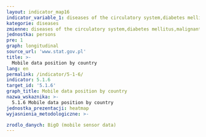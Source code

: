```yaml
---
layout: indicator_map16
indicator_variable_1: diseases of the circulatory system,diabetes mellitus,malignant neoplasms,chronic respiratory disease
kategorie: diseases
zmienne: diseases of the circulatory system,diabetes mellitus,malignant neoplasms,chronic respiratory disease
jednostka: persons
pre: 1
graph: longitudinal
source_url: 'www.stat.gov.pl'
title: >-
  Mobile data position by country
lang: en
permalink: /indicator/5-1-6/
indicator: 5.1.6
target_id: '5.1.6'
graph_title: Mobile data position by country
nazwa_wskaznika: >-
  5.1.6 Mobile data position by country
jednostka_prezentacji: heatmap
wyjasnienia_metodologiczne: >-

zrodlo_danych: BigO (mobile sensor data)
---
```

